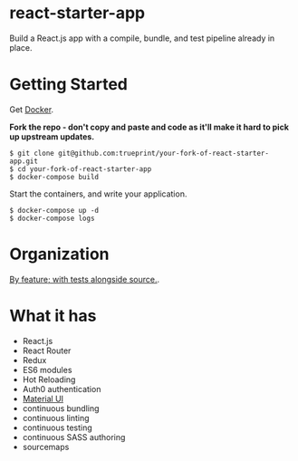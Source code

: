 # react-starter-app

Build a React.js app with a compile, bundle, and test pipeline already in place.

# Getting Started

Get [Docker](https://docs.docker.com/linux/step_one/).

**Fork the repo - don't copy and paste and code as it'll make it hard to pick up upstream updates.**

```
$ git clone git@github.com:trueprint/your-fork-of-react-starter-app.git
$ cd your-fork-of-react-starter-app
$ docker-compose build
```


Start the containers, and write your application.

```
$ docker-compose up -d
$ docker-compose logs
```


# Organization

[By feature; with tests alongside source.](http://marmelab.com/blog/2015/12/17/react-directory-structure.html).

# What it has

- React.js
- React Router
- Redux
- ES6 modules
- Hot Reloading
- Auth0 authentication
- [Material UI](https://github.com/callemall/material-ui)
- continuous bundling
- continuous linting
- continuous testing
- continuous SASS authoring
- sourcemaps
